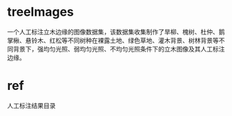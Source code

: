 # treeImages
一个人工标注立木边缘的图像数据集，该数据集收集制作了旱柳、槐树、杜仲、鹅掌楸、悬铃木、红松等不同树种在裸露土地、绿色草地、灌木背景、树林背景等不同背景下，强均匀光照、弱均匀光照、不均匀光照条件下的立木图像及其人工标注边缘。
# ref
人工标注结果目录
